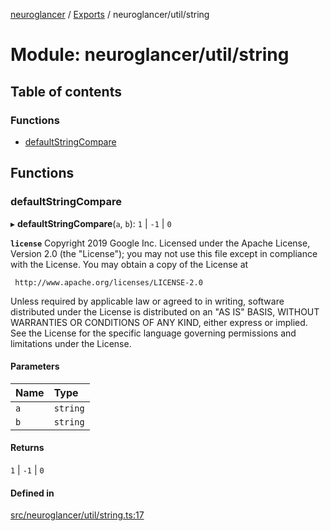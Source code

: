 [neuroglancer](../README.md) / [Exports](../modules.md) / neuroglancer/util/string

# Module: neuroglancer/util/string

## Table of contents

### Functions

- [defaultStringCompare](neuroglancer_util_string.md#defaultstringcompare)

## Functions

### defaultStringCompare

▸ **defaultStringCompare**(`a`, `b`): ``1`` \| ``-1`` \| ``0``

**`license`**
Copyright 2019 Google Inc.
Licensed under the Apache License, Version 2.0 (the "License");
you may not use this file except in compliance with the License.
You may obtain a copy of the License at

     http://www.apache.org/licenses/LICENSE-2.0

Unless required by applicable law or agreed to in writing, software
distributed under the License is distributed on an "AS IS" BASIS,
WITHOUT WARRANTIES OR CONDITIONS OF ANY KIND, either express or implied.
See the License for the specific language governing permissions and
limitations under the License.

#### Parameters

| Name | Type |
| :------ | :------ |
| `a` | `string` |
| `b` | `string` |

#### Returns

``1`` \| ``-1`` \| ``0``

#### Defined in

[src/neuroglancer/util/string.ts:17](https://github.com/ActiveBrainAtlas2/neuroglancer/blob/034b457d/src/neuroglancer/util/string.ts#L17)
